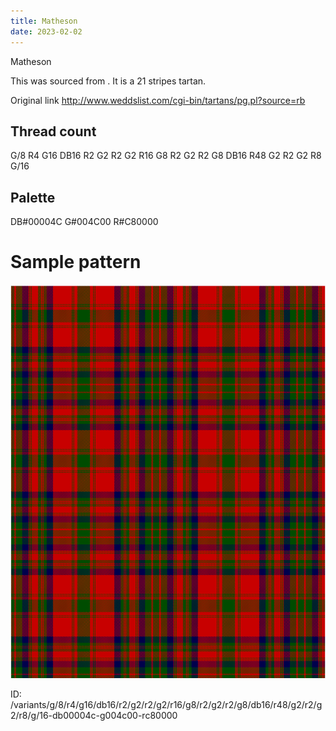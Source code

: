 ```yaml
---
title: Matheson
date: 2023-02-02
---
```

Matheson

This was sourced from <no value>.  It is a 21 stripes tartan.

Original link http://www.weddslist.com/cgi-bin/tartans/pg.pl?source=rb

## Thread count
G/8 R4 G16 DB16 R2 G2 R2 G2 R16 G8 R2 G2 R2 G8 DB16 R48 G2 R2 G2 R8 G/16

## Palette
DB#00004C G#004C00 R#C80000

# Sample pattern

![Tartan detail](tartan.png "G/8 R4 G16 DB16 R2 G2 R2 G2 R16 G8 R2 G2 R2 G8 DB16 R48 G2 R2 G2 R8 G/16 tartan")

ID: /variants/g/8/r4/g16/db16/r2/g2/r2/g2/r16/g8/r2/g2/r2/g8/db16/r48/g2/r2/g2/r8/g/16-db00004c-g004c00-rc80000
